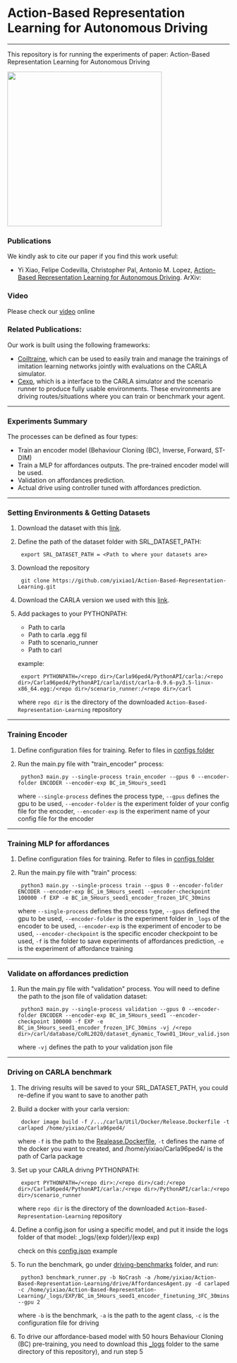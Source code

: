 # Action-Based Representation Learning for Autonomous Driving

-------------------------------------------------------------
This repository is for running the experiments of paper: Action-Based Representation Learning for Autonomous Driving

 <img src="driving_clip.gif" height="350">
  
### Publications
We kindly ask to cite our paper if you find this work useful:
 * Yi Xiao, Felipe Codevilla, Christopher Pal, Antonio M. Lopez, [Action-Based Representation Learning for Autonomous Driving](). ArXiv:

### Video
Please check our [video](https://drive.google.com/file/d/1kbXF3UtQk70ncDmsI5YQ73QVrENtKU1o/view?usp=sharing) online
 
### Related Publications:
Our work is built using the following frameworks:
 * [Coiltraine](https://github.com/felipecode/coiltraine), which can be used to easily train and manage the trainings of imitation learning networks jointly with evaluations on the CARLA simulator. 
 * [Cexp](https://github.com/felipecode/cexp), which is a interface to the CARLA simulator and the scenario runner to produce fully usable environments. These environments are driving routes/situations where you can train or benchmark your agent.

-------------------------------------------------------------
### Experiments Summary

The processes can be defined as four types:

 * Train an encoder model (Behaviour Cloning (BC), Inverse, Forward, ST-DIM)
 * Train a MLP for affordances outputs. The pre-trained encoder model will be used.
 * Validation on affordances prediction.
 * Actual drive using controller tuned with affordances prediction.

-------------------------------------------------------------
### Setting Environments & Getting Datasets

1. Download the dataset with this [link]().

2. Define the path of the dataset folder with SRL_DATASET_PATH:

        export SRL_DATASET_PATH = <Path to where your datasets are>

3. Download the repository

        git clone https://github.com/yixiao1/Action-Based-Representation-Learning.git

4. Download the CARLA version we used with this [link](https://drive.google.com/file/d/1m4J2yJqL7QcCfaxvMh8erLzdGEyFC5mg/view?usp=sharing).

5. Add packages to your PYTHONPATH:

    - Path to carla
    - Path to carla .egg fil
    - Path to scenario_runner
    - Path to carl

    example:

        export PYTHONPATH=/<repo dir>/Carla96ped4/PythonAPI/carla:/<repo dir>/Carla96ped4/PythonAPI/carla/dist/carla-0.9.6-py3.5-linux-x86_64.egg:/<repo dir>/scenario_runner:/<repo dir>/carl

    where `repo dir` is the directory of the downloaded `Action-Based-Representation-Learning` repository

-------------------------------------------------------------
### Training Encoder

1. Define configuration files for training. Refer to files in [configs folder](https://github.com/yixiao1/Action-Based-Representation-Learning/tree/master/configs/ENCODER)

2. Run the main.py file with "train_encoder" process:

        python3 main.py --single-process train_encoder --gpus 0 --encoder-folder ENCODER --encoder-exp BC_im_5Hours_seed1

    where `--single-process` defines the process type, `--gpus` defines the gpu to be used, `--encoder-folder` is the experiment folder of your config file for the encoder, `--encoder-exp` is the experiment name of your config file for the encoder

-------------------------------------------------------------
### Training MLP for affordances

1. Define configuration files for training. Refer to files in [configs folder](https://github.com/yixiao1/Action-Based-Representation-Learning/tree/master/configs/EXP)

2. Run the main.py file with "train" process:

        python3 main.py --single-process train --gpus 0 --encoder-folder ENCODER --encoder-exp BC_im_5Hours_seed1 --encoder-checkpoint 100000 -f EXP -e BC_im_5Hours_seed1_encoder_frozen_1FC_30mins

   where `--single-process` defines the process type, `--gpus` defined the gpu to be used, `--encoder-folder` is the experiment folder in `_logs` of the encoder to be used, `--encoder-exp` is the experiment of encoder to be used, `--encoder-checkpoint` is the specific encoder checkpoint to be used, `-f` is the folder to save experiments of affordances prediction, `-e` is the experiment of affordance training

-------------------------------------------------------------
### Validate on affordances prediction

1. Run the main.py file with "validation" process. You will need to define the path to the json file of validation dataset:

        python3 main.py --single-process validation --gpus 0 --encoder-folder ENCODER --encoder-exp BC_im_5Hours_seed1 --encoder-checkpoint 100000 -f EXP -e BC_im_5Hours_seed1_encoder_frozen_1FC_30mins -vj /<repo dir>/carl/database/CoRL2020/dataset_dynamic_Town01_1Hour_valid.json

    where `-vj` defines the path to your validation json file

-------------------------------------------------------------
### Driving on CARLA benchmark

1. The driving results will be saved to your SRL_DATASET_PATH, you could re-define if you want to save to another path

2. Build a docker with your carla version:

        docker image build -f /.../carla/Util/Docker/Release.Dockerfile -t carlaped /home/yixiao/Carla96ped4/

    where `-f` is the path to the [Realease.Dockerfile](https://github.com/carla-simulator/carla/blob/master/Util/Docker/Release.Dockerfile), `-t` defines the name of the docker you want to created, and /home/yixiao/Carla96ped4/ is the path of Carla package

3. Set up your CARLA drivng PYTHONPATH:

        export PYTHONPATH=/<repo dir>:/<repo dir>/cad:/<repo dir>/Carla96ped4/PythonAPI/carla:/<repo dir>/PythonAPI/carla:/<repo dir>/scenario_runner

    where `repo dir` is the directory of the downloaded `Action-Based-Representation-Learning` repository


4. Define a config.json for using a specific model, and put it inside the logs folder of that model: _logs/(exp folder)/(exp exp)

   check on this [config.json](https://github.com/yixiao1/Action-Based-Representation-Learning/blob/master/_logs/EXP/BC_im_50Hours_seed1_encoder_finetuning_3FC_5Hours_s1_100000/config.json) example

5. To run the benchmark, go under [driving-benchmarks](https://github.com/yixiao1/Action-Based-Representation-Learning/tree/master/driving-benchmarks-carla_09_cexp) folder, and run:

        python3 benchmark_runner.py -b NoCrash -a /home/yixiao/Action-Based-Representation-Learning/drive/AffordancesAgent.py -d carlaped -c /home/yixiao/Action-Based-Representation-Learning/_logs/EXP/BC_im_5Hours_seed1_encoder_finetuning_3FC_30mins_s1_100000/config.json --gpu 2

    where `-b` is the benchmark, `-a` is the path to the agent class, `-c` is the configuration file for driving

6. To drive our affordance-based model with 50 hours Behaviour Cloning (BC) pre-training, you need to download this [_logs](https://drive.google.com/file/d/14N6B6Q_zhCnXZy1sne-HFjaktjNjjTjF/view?usp=sharing) folder to the same directory of this repository), and run step 5
